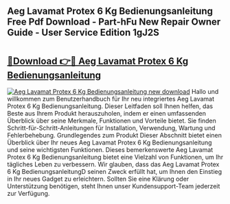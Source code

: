 ## Aeg Lavamat Protex 6 Kg Bedienungsanleitung Free Pdf Download - Part-hFu New Repair Owner Guide - User Service Edition 1gJ2S

# <h2><a href="http://df1bfb7.blite.top/?on=Aeg+Lavamat+Protex+6+Kg+Bedienungsanleitung">🔗Download 👉🔴 Aeg Lavamat Protex 6 Kg Bedienungsanleitung</a></h2>

[![Aeg Lavamat Protex 6 Kg Bedienungsanleitung new download](https://i.imgur.com/lujVjoI.png)](http://df1bfb7.blite.top/?on=Aeg+Lavamat+Protex+6+Kg+Bedienungsanleitung)
Hallo und willkommen zum Benutzerhandbuch für Ihr neu integriertes Aeg Lavamat Protex 6 Kg Bedienungsanleitung. Dieser Leitfaden soll Ihnen helfen, das Beste aus Ihrem Produkt herauszuholen, indem er einen umfassenden Überblick über seine Merkmale, Funktionen und Vorteile bietet. Sie finden Schritt-für-Schritt-Anleitungen für Installation, Verwendung, Wartung und Fehlerbehebung. Grundlegendes zum Produkt Dieser Abschnitt bietet einen Überblick über Ihr neues Aeg Lavamat Protex 6 Kg Bedienungsanleitung und seine wichtigsten Funktionen. Dieses bemerkenswerte Aeg Lavamat Protex 6 Kg Bedienungsanleitung bietet eine Vielzahl von Funktionen, um Ihr tägliches Leben zu verbessern. Wir glauben, dass das Aeg Lavamat Protex 6 Kg BedienungsanleitungD seinen Zweck erfüllt hat, um Ihnen den Einstieg in Ihr neues Gadget zu erleichtern. Sollten Sie eine Klärung oder Unterstützung benötigen, steht Ihnen unser Kundensupport-Team jederzeit zur Verfügung.
